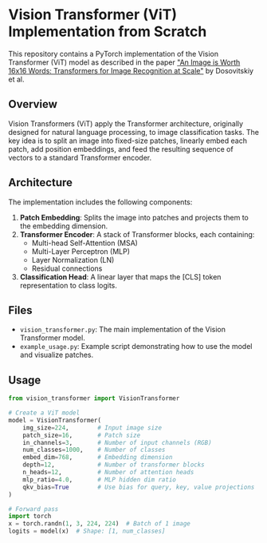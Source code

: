 # Vision Transformer (ViT) Implementation from Scratch

This repository contains a PyTorch implementation of the Vision Transformer (ViT) model as described in the paper ["An Image is Worth 16x16 Words: Transformers for Image Recognition at Scale"](https://arxiv.org/abs/2010.11929) by Dosovitskiy et al.

## Overview

Vision Transformers (ViT) apply the Transformer architecture, originally designed for natural language processing, to image classification tasks. The key idea is to split an image into fixed-size patches, linearly embed each patch, add position embeddings, and feed the resulting sequence of vectors to a standard Transformer encoder.

## Architecture

The implementation includes the following components:

1. **Patch Embedding**: Splits the image into patches and projects them to the embedding dimension.
2. **Transformer Encoder**: A stack of Transformer blocks, each containing:
   - Multi-head Self-Attention (MSA)
   - Multi-Layer Perceptron (MLP)
   - Layer Normalization (LN)
   - Residual connections
3. **Classification Head**: A linear layer that maps the [CLS] token representation to class logits.

## Files

- `vision_transformer.py`: The main implementation of the Vision Transformer model.
- `example_usage.py`: Example script demonstrating how to use the model and visualize patches.

## Usage

```python
from vision_transformer import VisionTransformer

# Create a ViT model
model = VisionTransformer(
    img_size=224,        # Input image size
    patch_size=16,       # Patch size
    in_channels=3,       # Number of input channels (RGB)
    num_classes=1000,    # Number of classes
    embed_dim=768,       # Embedding dimension
    depth=12,            # Number of transformer blocks
    n_heads=12,          # Number of attention heads
    mlp_ratio=4.0,       # MLP hidden dim ratio
    qkv_bias=True        # Use bias for query, key, value projections
)

# Forward pass
import torch
x = torch.randn(1, 3, 224, 224)  # Batch of 1 image
logits = model(x)  # Shape: [1, num_classes]